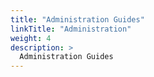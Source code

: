```yaml
---
title: "Administration Guides"
linkTitle: "Administration"
weight: 4
description: >
  Administration Guides
---
```

